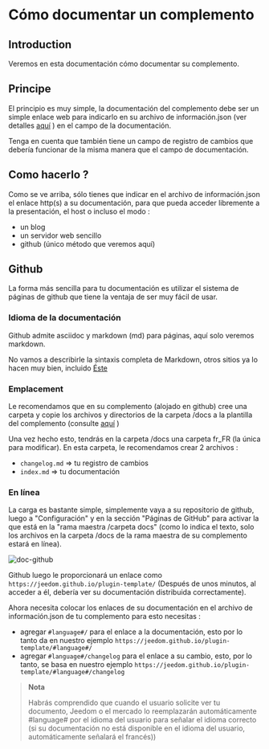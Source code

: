 # Cómo documentar un complemento

## Introduction

Veremos en esta documentación cómo documentar su complemento.

## Principe

El principio es muy simple, la documentación del complemento debe ser un simple enlace web para indicarlo en su archivo de información.json (ver detalles [aquí](https://doc.jeedom.com/es_ES/dev/structure_info_json) ) en el campo de la documentación.

Tenga en cuenta que también tiene un campo de registro de cambios que debería funcionar de la misma manera que el campo de documentación.

## Como hacerlo ?

Como se ve arriba, sólo tienes que indicar en el archivo de información.json el enlace http(s) a su documentación, para que pueda acceder libremente a la presentación, el host o incluso el modo :

- un blog
- un servidor web sencillo
- github (único método que veremos aquí)

## Github

La forma más sencilla para tu documentación es utilizar el sistema de páginas de github que tiene la ventaja de ser muy fácil de usar.

### Idioma de la documentación

Github admite asciidoc y markdown (md) para páginas, aquí solo veremos markdown.

No vamos a describirle la sintaxis completa de Markdown, otros sitios ya lo hacen muy bien, incluido [Éste](https://guides.github.com/pdfs/markdown-cheatsheet-online.pdf)

### Emplacement

Le recomendamos que en su complemento (alojado en github) cree una carpeta y copie los archivos y directorios de la carpeta /docs a la plantilla del complemento (consulte [aquí](https://doc.jeedom.com/es_ES/dev/plugin_template) )

Una vez hecho esto, tendrás en la carpeta /docs una carpeta fr_FR (la única para modificar). En esta carpeta, le recomendamos crear 2 archivos :

- ``changelog.md`` => tu registro de cambios
- ``index.md`` => tu documentación

### En línea

La carga es bastante simple, simplemente vaya a su repositorio de github, luego a "Configuración" y en la sección "Páginas de GitHub" para activar la que está en la "rama maestra /carpeta docs" (como lo indica el texto, solo los archivos en la carpeta /docs de la rama maestra de su complemento estará en línea).

![doc-github](images/tutoDoc.png)

Github luego le proporcionará un enlace como ``https://jeedom.github.io/plugin-template/`` (Después de unos minutos, al acceder a él, debería ver su documentación distribuida correctamente).

Ahora necesita colocar los enlaces de su documentación en el archivo de información.json de tu complemento para esto necesitas :

- agregar ``#language#/`` para el enlace a la documentación, esto por lo tanto da en nuestro ejemplo ``https://jeedom.github.io/plugin-template/#language#/``
- agregar ``#language#/changelog`` para el enlace a su cambio, esto, por lo tanto, se basa en nuestro ejemplo ``https://jeedom.github.io/plugin-template/#language#/changelog``

> **Nota**
>
> Habrás comprendido que cuando el usuario solicite ver tu documento, Jeedom o el mercado lo reemplazarán automáticamente #language# por el idioma del usuario para señalar el idioma correcto (si su documentación no está disponible en el idioma del usuario, automáticamente señalará el francés))
